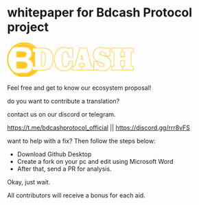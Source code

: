 # whitepaper for Bdcash Protocol project

<img src='https://raw.githubusercontent.com/BdcashProtocol/whitepaper-bdcash-protocol/main/logo.png' height="80">

Feel free and get to know our ecosystem proposal!

do you want to contribute a translation?

contact us on our discord or telegram.

https://t.me/bdcashprotocol_official  ||  https://discord.gg/rrr8vFS


want to help with a fix? Then follow the steps below:


<ul>
<li>Download Github Desktop</li>
<li>Create a fork on your pc and edit using Microsoft Word</li>
<li>After that, send a PR for analysis.</li>
</ul>

Okay, just wait.


All contributors will receive a bonus for each aid.
